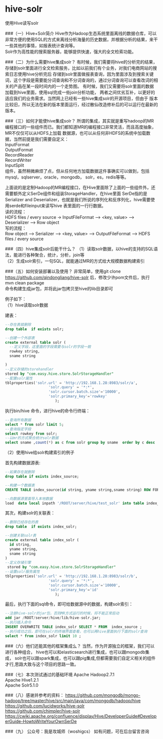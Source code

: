 # hive-solr
使用Hive读写solr


###（一）Hive+Solr简介
Hive作为Hadoop生态系统里面离线的数据仓库，可以非常方便的使用SQL的方式来离线分析海量的历史数据，并根据分析的结果，来干一些其他的事情，如报表统计查询等。
<br/>Solr作为高性能的搜索服务器，能够提供快速，强大的全文检索功能。

###（二）为什么需要hive集成solr？
 有时候，我们需要将hive的分析完的结果，存储到solr里面进行全文检索服务，比如以前我们有个业务，对我们电商网站的搜索日志使用hive分析完后
存储到solr里面做报表查询，因为里面涉及到搜索关键词，这个字段是需要能分词查询和不分词查询的，通过分词查询可以查看改词的相关的产品在某一段时间内的一个走势图。
有时候，我们又需要将solr里面的数据加载到hive里面，使用sql完成一些join分析功能， 两者之间优劣互补，以更好的适应我们的业务需求。当然网上已经有一些hive集成solr的开源项目，但由于
版本比较旧，所以无法在新的版本里面运行，经过散仙改造修补后的可以运行在最新的版本。

###（三）如何才能使hive集成solr？
所谓的集成，其实就是重写hadoop的MR编程接口的一些组件而已。我们都知道MR的编程接口非常灵活，而且高度抽象，MR不仅仅可以从HDFS上加载
数据源，也可以从任何非HDFS的系统中加载数据，当然前提是我们需要自定义：
<br/>InputFormat<br/>
OutputFormat<br/>
RecordReader<br/>
RecordWriter<br/>
InputSplit<br/>
组件，虽然稍微麻烦了点，但从任何地方加载数据这件事确实可以做到，包括mysql，sqlserver，oracle，mongodb，
solr，es，redis等等。<br/>

上面说的是定制Hadoop的MR编程接口，在Hive里面除了上面的一些组件外，还需要额外定义SerDe组件和组装StorageHandler，在hive里面
SerDe指的是 Serializer and Deserializer，也就是我们所说的序列化和反序列化，hive需要使用serde和fileinput来读写hive 表里面的一行行数据。<br/>
读的流程：<br/>
HDFS files / every source ->  InputFileFormat --> <key, value> --> Deserializer --> Row object<br/>
写的流程：<br/>
Row object --> Serializer --> <key, value> --> OutputFileFormat --> HDFS files / every source<br/>

###（四）hive集成solr后能干什么？
（1）读取solr数据，以hive的支持的SQL语法，能进行各种聚合，统计，分析，join等<br/>
（2）生成solr索引，一句SQL，就能通过MR的方式给大规模数据构建索引<br/>

###（五）如何安装部署以及使用？
非常简单，使用git clone https://github.com/qindongliang/hive-solr 后，修改少许pom文件后，执行<br/>
mvn clean package <br/>
命令构建生成jar包，并将此jar包拷贝至hive的lib目录即可<br/>

例子如下：<br/>
（1）hive读取solr数据<br/>

建表：
````sql
--存在表就删除
drop table  if exists solr;

--创建一个外部表
create external table solr (
  --定义字段，这里面的字段需要与solr的字段一致
  rowkey string,
  sname string

)
--定义存储的storehandler
stored by "com.easy.hive.store.SolrStorageHandler"
--配置solr属性
tblproperties('solr.url' = 'http://192.168.1.28:8983/solr/a',
                    'solr.query' = '*:*',
                    'solr.cursor.batch.size'='10000',
                    'solr.primary_key'='rowkey'
                       );

````
执行bin/hive 命令，进行hive的命令行终端：<br/>

````sql
--查询所有数据
select * from solr limit 5;
--查询指定字段
select rowkey from solr;
--以mr的方式聚合统计solr数据
select sname ,count(*) as c from solr group by sname  order by c desc

````

（2）使用hive给solr构建索引的例子

首先构建数据源表:
````sql
--如果存在就删除
drop table if exists index_source;

--构建一个数据表
CREATE TABLE index_source(id string, yname string,sname string) ROW FORMAT DELIMITED FIELDS TERMINATED BY ',' STORED AS TEXTFILE;

--向数据源里面导入本地数据
load  data local inpath '/ROOT/server/hive/test_solr' into table index_source;
````

其次，构建solr的关联表：<br/>
````sql
--删除已经存在的表
drop table  if exists index_solr;

--创建关联solr表
create external table index_solr (
  id string,
  yname string,
  sname string
) 
--定义存储引擎
 stored by "com.easy.hive.store.SolrStorageHandler"
--设置solr服务属性
tblproperties('solr.url' = 'http://192.168.1.28:8983/solr/b',
                    'solr.query' = '*:*',
                    'solr.cursor.batch.size'='10000',
                    'solr.primary_key'='id'
                       );
````
最后，执行下面的sql命令，即可给数据源中的数据，构建solr索引：<br/>
````sql
--注册hive-solr的jar包，否则MR方式运行的时候，将不能正常启动
add jar /ROOT/server/hive/lib/hive-solr.jar;
--执行插入命令
INSERT OVERWRITE TABLE index_solr SELECT * FROM  index_source ; 
--执行成功之后，即可在solr的终端界面查看，也可以再hive里面执行下面的solr查询
select * from index_solr limit 10 ;
````
###（六）他们还能其他的框架集成么？
当然，作为开源独立的框架，我们可以进行各种组合， hive也可以和elasticsearch进行集成，也可以跟mongodb集成，
solr也可以跟spark集成，也可以跟pig集成,但都需要我们自定义相关的组件才行,思路大致与这个项目的思路一致。

###（七）本次测试通过的基础环境
Apache Hadoop2.7.1<br/>
Apache Hive1.2.1<br/>
Apache Solr5.1.0<br/>

###（八）感谢并参考的资料：
https://github.com/mongodb/mongo-hadoop/tree/master/hive/src/main/java/com/mongodb/hadoop/hive<br/>
https://github.com/lucidworks/hive-solr<br/>
https://github.com/chimpler/hive-solr<br/>
https://cwiki.apache.org/confluence/display/Hive/DeveloperGuide#DeveloperGuide-HowtoWriteYourOwnSerDe

###（九）  公众号：我是攻城师（woshigcs） 如有问题，可在后台留言咨询

